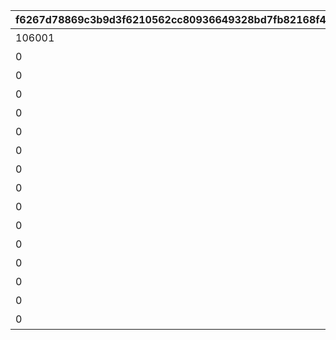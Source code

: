 |f6267d78869c3b9d3f6210562cc80936649328bd7fb82168f4ca5c61d7fabe7e|912cbb772f7cf9b86b0a2e0dd5b9344345b9625a47a9b0ecf3b52a459f170c45|9953d580a7308652ba4659980d779956b327cddbfa536f3eaf3f4e4f918f1d59|e190f89836e1c9f7c8317a49c5f720c9e49ffeaf1eb52e78380641489af1b184|4175cd5989ac768852fc1f3b9b2ea0340e9bcc958076345e327f1a30440cc112|c4b65602f4a1181db5b253b9bf544669cea8c026adaaf916dbbf9ee5f9f74842|cd6c948d07b47524a6a750bd5364ccb9e5e0bfbd814ec6a526f91c6dd4cd317e|ca49034bf5da28e0ab10779a884a6f0e1c6f76caca00368a5583fa0ab1789c57|5b26f7c5cbebed2f8c9da19db71da4db24a5a9f314c08debd258ab961ad60bfb|71930ddfa55684c6453e71aea28d70f22f019e0a9b718a8c45472bca3c1b0c21|044f32eb7fcc4366a8a8287a201ac2cf5859d607cfa08f031f8b66862866caa0|5e53f2a94a20d9fadf91b20cacfe94c0d3aaa3d603863b46ea6b4ce4d778d519|
| --- | --- | --- | --- | --- | --- | --- | --- | --- | --- | --- | --- |
|106001|8|グランハニーコースター1|20|91002|2024/05/31 12:00:00|1|1|10146|105901|5146061|105801|
|0|8|グランハニーコースター2|20|91002|2024/06/01 12:00:00|1|1|10146|0|5146062|100901|
|0|8|グランハニーコースター3|20|91002|2024/06/03 12:00:00|1|1|10146|0|5146063|106601|
|0|8|ぷかぷかフラワー観覧車1|20|91002|2024/06/01 12:00:00|2|1|10146|131501|5146064|105801|
|0|8|ぷかぷかフラワー観覧車2|20|91002|2024/06/03 12:00:00|2|1|10146|131001|5146065|130901|
|0|8|ぷかぷかフラワー観覧車3|20|91002|2024/06/02 12:00:00|2|1|10146|0|5146066|104001|
|0|8|ベリーシュガリーコーヒーカップ1|20|91002|2024/05/31 12:00:00|3|1|10146|106601|5146067|106501|
|0|8|ベリーシュガリーコーヒーカップ2|20|91002|2024/06/02 12:00:00|3|1|10146|106001|5146068|105801|
|0|8|ベリーシュガリーコーヒーカップ3|20|91002|2024/06/01 12:00:00|3|1|10146|131401|5146069|131301|
|0|8|ダイブ・トゥ・ザ・３Dワールド1|20|91002|2024/06/02 12:00:00|4|1|10146|0|5146070|102101|
|0|8|ダイブ・トゥ・ザ・３Dワールド2|20|91002|2024/05/31 12:00:00|4|1|10146|0|5146071|130901|
|0|8|キャスト紹介：バロメッツ|20|91002|2024/05/31 12:00:00|0|2|10146|0|5146072|0|
|0|8|キャスト紹介：チュウジ＆チュウザ|20|91002|2024/05/31 12:00:00|0|2|10146|0|5146073|0|
|0|8|キャスト紹介：トイキング|20|91002|2024/05/31 12:00:00|0|2|10146|0|5146074|0|
|0|8|キャスト紹介：招き猫|20|91002|2024/05/31 12:00:00|0|2|10146|0|5146075|0|
|0|15|魔物のパレード|1|11001313|2024/05/31 12:00:00|0|3|10146|0|5146901|0|
